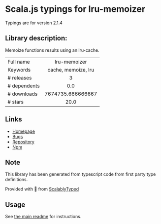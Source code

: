 
# Scala.js typings for lru-memoizer

Typings are for version 2.1.4

## Library description:
Memoize functions results using an lru-cache.

|                    |                 |
| ------------------ | :-------------: |
| Full name          | lru-memoizer |
| Keywords           | cache, memoize, lru |
| # releases         | 3 |
| # dependents       | 0.0 |
| # downloads        | 7674735.666666667 |
| # stars            | 20.0 |

## Links
- [Homepage](https://github.com/jfromaniello/lru-memoizer#readme)
- [Bugs](https://github.com/jfromaniello/lru-memoizer/issues)
- [Repository](https://github.com/jfromaniello/lru-memoizer)
- [Npm](https://www.npmjs.com/package/lru-memoizer)
    


## Note
This library has been generated from typescript code from first party type definitions.

Provided with :purple_heart: from [ScalablyTyped](https://github.com/oyvindberg/ScalablyTyped)

## Usage
See [the main readme](../../readme.md) for instructions.


